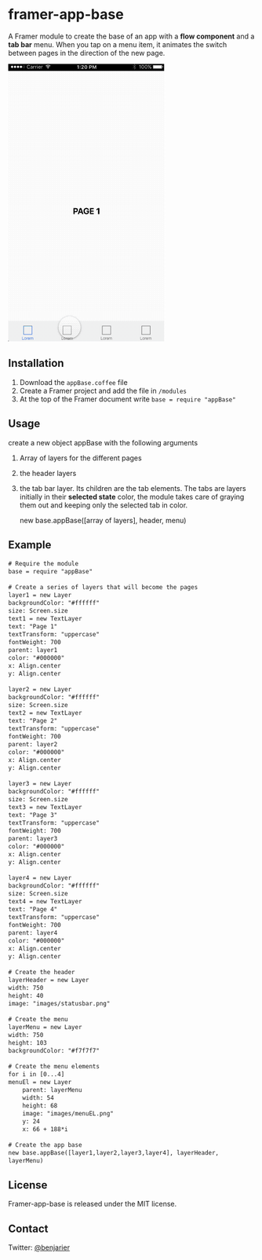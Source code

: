 # framer-app-base
A Framer module to create the base of an app with a **flow component** and a **tab bar** menu. When you tap on a menu item, it animates the switch between pages in the direction of the new page.

![framer-app-base demo ](docs/demo.gif)

## Installation
1. Download the `appBase.coffee` file
2. Create a Framer project and add the file in `/modules`
3. At the top of the Framer document write `base = require "appBase"`

## Usage
create a new object appBase with the following arguments
1. Array of layers for the different pages
2. the header layers
3. the tab bar layer. Its children are the tab elements. The tabs are layers initially in their **selected state** color, the module takes care of graying them out and keeping only the selected tab in color.

    new base.appBase([array of layers], header, menu)

## Example

    # Require the module
    base = require "appBase"

    # Create a series of layers that will become the pages
    layer1 = new Layer
    backgroundColor: "#ffffff"
    size: Screen.size
    text1 = new TextLayer
    text: "Page 1"
    textTransform: "uppercase"
    fontWeight: 700
    parent: layer1
    color: "#000000"
    x: Align.center
    y: Align.center

    layer2 = new Layer
    backgroundColor: "#ffffff"
    size: Screen.size
    text2 = new TextLayer
    text: "Page 2"
    textTransform: "uppercase"
    fontWeight: 700
    parent: layer2
    color: "#000000"
    x: Align.center
    y: Align.center

    layer3 = new Layer
    backgroundColor: "#ffffff"
    size: Screen.size
    text3 = new TextLayer
    text: "Page 3"
    textTransform: "uppercase"
    fontWeight: 700
    parent: layer3
    color: "#000000"
    x: Align.center
    y: Align.center

    layer4 = new Layer
    backgroundColor: "#ffffff"
    size: Screen.size
    text4 = new TextLayer
    text: "Page 4"
    textTransform: "uppercase"
    fontWeight: 700
    parent: layer4
    color: "#000000"
    x: Align.center
    y: Align.center

    # Create the header
    layerHeader = new Layer
    width: 750
    height: 40
    image: "images/statusbar.png"

    # Create the menu
    layerMenu = new Layer
    width: 750
    height: 103
    backgroundColor: "#f7f7f7"

    # Create the menu elements
    for i in [0...4]
    menuEl = new Layer
        parent: layerMenu
        width: 54
        height: 68
        image: "images/menuEL.png"
        y: 24
        x: 66 + 188*i

    # Create the app base
    new base.appBase([layer1,layer2,layer3,layer4], layerHeader, layerMenu)


## License
Framer-app-base is released under the MIT license.

## Contact
Twitter: [@benjarier](https://twitter.com/benjarier)
